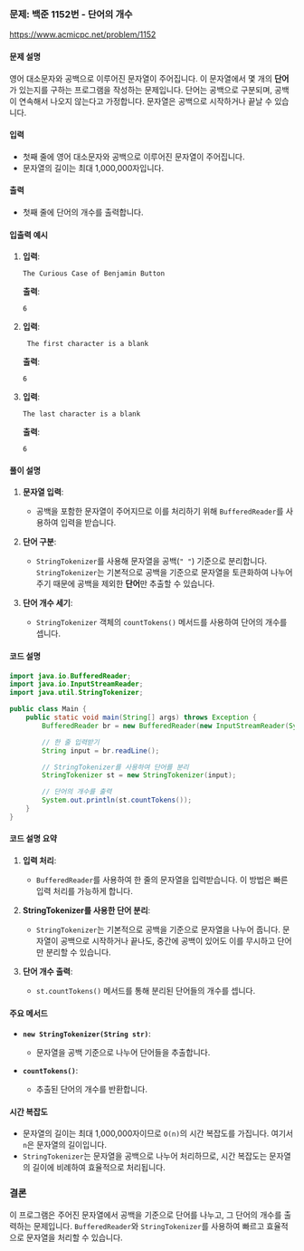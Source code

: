### 문제: 백준 1152번 - 단어의 개수
https://www.acmicpc.net/problem/1152
#### 문제 설명
영어 대소문자와 공백으로 이루어진 문자열이 주어집니다. 이 문자열에서 몇 개의 **단어**가 있는지를 구하는 프로그램을 작성하는 문제입니다. 단어는 공백으로 구분되며, 공백이 연속해서 나오지 않는다고 가정합니다. 문자열은 공백으로 시작하거나 끝날 수 있습니다.

#### 입력
- 첫째 줄에 영어 대소문자와 공백으로 이루어진 문자열이 주어집니다.
- 문자열의 길이는 최대 1,000,000자입니다.

#### 출력
- 첫째 줄에 단어의 개수를 출력합니다.

#### 입출력 예시

1. **입력**:
   ```
   The Curious Case of Benjamin Button
   ```
   **출력**:
   ```
   6
   ```

2. **입력**:
   ```
    The first character is a blank
   ```
   **출력**:
   ```
   6
   ```

3. **입력**:
   ```
   The last character is a blank 
   ```
   **출력**:
   ```
   6
   ```

#### 풀이 설명

1. **문자열 입력**:
    - 공백을 포함한 문자열이 주어지므로 이를 처리하기 위해 `BufferedReader`를 사용하여 입력을 받습니다.

2. **단어 구분**:
    - `StringTokenizer`를 사용해 문자열을 공백(`" "`) 기준으로 분리합니다. `StringTokenizer`는 기본적으로 공백을 기준으로 문자열을 토큰화하여 나누어 주기 때문에 공백을 제외한 **단어**만 추출할 수 있습니다.

3. **단어 개수 세기**:
    - `StringTokenizer` 객체의 `countTokens()` 메서드를 사용하여 단어의 개수를 셉니다.

#### 코드 설명

```java
import java.io.BufferedReader;
import java.io.InputStreamReader;
import java.util.StringTokenizer;

public class Main {
    public static void main(String[] args) throws Exception {
        BufferedReader br = new BufferedReader(new InputStreamReader(System.in));

        // 한 줄 입력받기
        String input = br.readLine();

        // StringTokenizer를 사용하여 단어를 분리
        StringTokenizer st = new StringTokenizer(input);

        // 단어의 개수를 출력
        System.out.println(st.countTokens());
    }
}
```

#### 코드 설명 요약

1. **입력 처리**:
    - `BufferedReader`를 사용하여 한 줄의 문자열을 입력받습니다. 이 방법은 빠른 입력 처리를 가능하게 합니다.

2. **StringTokenizer를 사용한 단어 분리**:
    - `StringTokenizer`는 기본적으로 공백을 기준으로 문자열을 나누어 줍니다. 문자열이 공백으로 시작하거나 끝나도, 중간에 공백이 있어도 이를 무시하고 단어만 분리할 수 있습니다.

3. **단어 개수 출력**:
    - `st.countTokens()` 메서드를 통해 분리된 단어들의 개수를 셉니다.

#### 주요 메서드

- **`new StringTokenizer(String str)`**:
    - 문자열을 공백 기준으로 나누어 단어들을 추출합니다.

- **`countTokens()`**:
    - 추출된 단어의 개수를 반환합니다.

#### 시간 복잡도
- 문자열의 길이는 최대 1,000,000자이므로 `O(n)`의 시간 복잡도를 가집니다. 여기서 `n`은 문자열의 길이입니다.
- `StringTokenizer`는 문자열을 공백으로 나누어 처리하므로, 시간 복잡도는 문자열의 길이에 비례하여 효율적으로 처리됩니다.

### 결론
이 프로그램은 주어진 문자열에서 공백을 기준으로 단어를 나누고, 그 단어의 개수를 출력하는 문제입니다. `BufferedReader`와 `StringTokenizer`를 사용하여 빠르고 효율적으로 문자열을 처리할 수 있습니다.